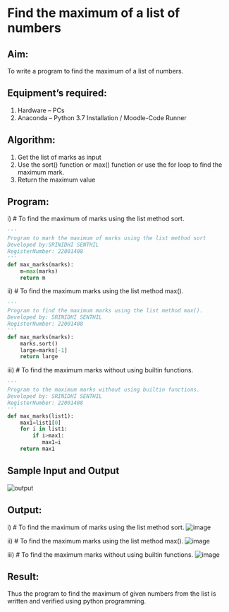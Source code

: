 # Find the maximum of a list of numbers
## Aim:
To write a program to find the maximum of a list of numbers.
## Equipment’s required:
1.	Hardware – PCs
2.	Anaconda – Python 3.7 Installation / Moodle-Code Runner
## Algorithm:
1.	Get the list of marks as input
2.	Use the sort() function or max() function or use the for loop to find the maximum mark.
3.	Return the maximum value
## Program:

i)	# To find the maximum of marks using the list method sort.
```Python
''' 
Program to mark the maximum of marks using the list method sort
Developed by:SRINIDHI SENTHIL
RegisterNumber: 22001408
'''
def max_marks(marks):
    m=max(marks)
    return m 
```

ii)	# To find the maximum marks using the list method max().
```Python
''' 
Program to find the maximum marks using the list method max().
Developed by: SRINIDHI SENTHIL 
RegisterNumber: 22001408
'''
def max_marks(marks):
    marks.sort()
    large=marks[-1]
    return large

```

iii) # To find the maximum marks without using builtin functions.
```Python
''' 
Program to the maximum marks without using builtin functions.
Developed by: SRINIDHI SENTHIL
RegisterNumber: 22001408
'''
def max_marks(list1):
    max1=list1[0]
    for i in list1:
        if i>max1:
           max1=i
    return max1

```
## Sample Input and Output
![output](./img/max_marks1.jpg) 

## Output:
i)	# To find the maximum of marks using the list method sort.
![image](https://user-images.githubusercontent.com/121373170/213900192-fd6a5306-17fb-4358-8b4a-f48dc5d43929.png)

ii)	# To find the maximum marks using the list method max().
![image](https://user-images.githubusercontent.com/121373170/213900196-5170027e-8732-42a5-bea0-715ca6d7d41c.png)

iii) # To find the maximum marks without using builtin functions.
![image](https://user-images.githubusercontent.com/121373170/213900204-238840c3-d2cb-4292-886c-941b5d45377f.png)




## Result:
Thus the program to find the maximum of given numbers from the list is written and verified using python programming.
